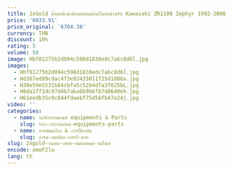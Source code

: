 ```yaml
---
title: 2xGold ด้านหน้าขาส้อมหลอดด้านในท่อสําหรับ Kawasaki ZR1100 Zephyr 1992-2006 43x640 มม.44013-1373 โช้คอัพส้อม Suspension
price: '6033.91'
price_original: '6704.38'
currency: THB
discount: 10%
rating: 5
volume: 58
image: Hbf81275b2d094c598d1830edc7a6c8d6l.jpg
images:
  - Hbf81275b2d094c598d1830edc7a6c8d6l.jpg
  - Hd387ed89cdac4f3e93433011f25d1086x.jpg
  - H38e59e5531b84cbfa5c52b4dfa3f625bL.jpg
  - H8da1ff1dc97d4b7aba6b9b6fb7d8640eh.jpg
  - H61eedb35c0c044fdaebf75d56fb47e24j.jpg
video: ''
categories:
  - name: รถจักรยานยนต์ equipments & Parts
    slug: รถจ-กรยานยนต-equipments-parts
  - name: การดัดแปลง & การป้องกัน
    slug: การด-ดแปลง-การป-องก
slug: 2xgold-านหน-าขาส-อมหลอดด-านในท
encode: omoF2lw
lang: th
---
```

  